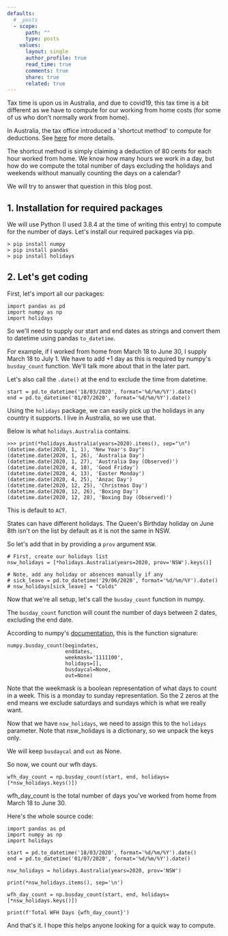 ```yaml
---
defaults:
  # _posts
  - scope:
      path: ""
      type: posts
    values:
      layout: single
      author_profile: true
      read_time: true
      comments: true
      share: true
      related: true
---
```

Tax time is upon us in Australia, and due to covid19, this tax time is a bit different as we have to compute for our working from home costs (for some of us who don't normally work from home).

In Australia, the tax office introduced a 'shortcut method' to compute for deductions. See [here](https://www.ato.gov.au/General/COVID-19/Support-for-individuals-and-employees/Employees-working-from-home/#ShortcutMethod) for more details.

The shortcut method is simply claiming a deduction of 80 cents for each hour worked from home. We know how many hours we work in a day, but how do we compute the total number of days excluding the holidays and weekends without manually counting the days on a calendar?

We will try to answer that question in this blog post.

## 1. Installation for required packages

We will use Python (I used 3.8.4 at the time of writing this entry) to compute for the number of days. Let's install our required packages via pip.

```
> pip install numpy
> pip install pandas
> pip install holidays
```

## 2. Let's get coding

First, let's import all our packages:
```
import pandas as pd
import numpy as np
import holidays
```

So we'll need to supply our start and end dates as strings and convert them to datetime using pandas `to_datetime`.

For example, if I worked from home from March 18 to June 30, I supply March 18 to July 1. We have to add +1 day as this is required by numpy's `busday_count` function. We'll talk more about that in the later part.

Let's also call the `.date()` at the end to exclude the time from datetime.
```
start = pd.to_datetime('18/03/2020', format='%d/%m/%Y').date()
end = pd.to_datetime('01/07/2020', format='%d/%m/%Y').date()
```

Using the `holidays` package, we can easily pick up the holidays in any country it supports. I live in Australia, so we use that.

Below is what `holidays.Australia` contains.
```
>>> print(*holidays.Australia(years=2020).items(), sep="\n")
(datetime.date(2020, 1, 1), "New Year's Day")
(datetime.date(2020, 1, 26), 'Australia Day')
(datetime.date(2020, 1, 27), 'Australia Day (Observed)')
(datetime.date(2020, 4, 10), 'Good Friday')
(datetime.date(2020, 4, 13), 'Easter Monday')
(datetime.date(2020, 4, 25), 'Anzac Day')
(datetime.date(2020, 12, 25), 'Christmas Day')
(datetime.date(2020, 12, 26), 'Boxing Day')
(datetime.date(2020, 12, 28), 'Boxing Day (Observed)')
```
This is default to `ACT`.

States can have different holidays. The Queen's Birthday holiday on June 8th isn't on the list by default as it is not the same in NSW.

So let's add that in by providing a `prov` argument `NSW`.


```
# First, create our holidays list
nsw_holidays = [*holidays.Australia(years=2020, prov='NSW').keys()]

# Note, add any holiday or absences manually if any
# sick_leave = pd.to_datetime('29/06/2020', format='%d/%m/%Y').date()
# nsw_holidays[sick_leave] = "Colds"
```

Now that we're all setup, let's call the `busday_count` function in numpy.

The `busday_count` function will count the number of days between 2 dates, excluding the end date.

According to numpy's [documentation](https://numpy.org/doc/stable/reference/generated/numpy.busday_count.html), this is the function signature:

```
numpy.busday_count(begindates,
                   enddates,
                   weekmask='1111100',
                   holidays=[],
                   busdaycal=None,
                   out=None)
```

Note that the weekmask is a boolean representation of what days to count in a week. This is a monday to sunday representation. So the 2 zeros at the end means we exclude saturdays and sundays which is what we really want.

Now that we have `nsw_holidays`, we need to assign this to the `holidays` parameter. Note that nsw_holidays is a dictionary, so we unpack the keys only.

We will keep `busdaycal` and `out` as None.

So now, we count our wfh days.
```
wfh_day_count = np.busday_count(start, end, holidays=[*nsw_holidays.keys()])
```

wfh_day_count is the total number of days you've worked from home from March 18 to June 30.

Here's the whole source code:
```
import pandas as pd
import numpy as np
import holidays

start = pd.to_datetime('18/03/2020', format='%d/%m/%Y').date()
end = pd.to_datetime('01/07/2020', format='%d/%m/%Y').date()

nsw_holidays = holidays.Australia(years=2020, prov='NSW')

print(*nsw_holidays.items(), sep='\n')

wfh_day_count = np.busday_count(start, end, holidays=[*nsw_holidays.keys()])

print(f'Total WFH Days {wfh_day_count}')
```

And that's it. I hope this helps anyone looking for a quick way to compute.
